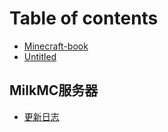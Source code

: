 # Table of contents

* [Minecraft-book](README.md)
* [Untitled](untitled.md)

## MilkMC服务器 <a id="milkmc-server"></a>

* [更新日志](milkmc-server/geng-xin-ri-zhi.md)

